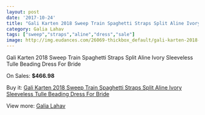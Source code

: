```yaml
---
layout: post
date: '2017-10-24'
title: "Gali Karten 2018 Sweep Train Spaghetti Straps Split Aline Ivory Sleeveless Tulle Beading Dress For Bride"
category: Galia Lahav
tags: ["sweep","straps","aline","dress","sale"]
image: http://img.eudances.com/26069-thickbox_default/gali-karten-2018-sweep-train-spaghetti-straps-split-aline-ivory-sleeveless-tulle-beading-dress-for-bride.jpg
---
```

Gali Karten 2018 Sweep Train Spaghetti Straps Split Aline Ivory Sleeveless Tulle Beading Dress For Bride

On Sales: **$466.98**
<a href="https://www.eudances.com/en/galia-lahav/8748-gali-karten-2018-sweep-train-spaghetti-straps-split-aline-ivory-sleeveless-tulle-beading-dress-for-bride.html"><amp-img layout="responsive" width="600" height="600" src="//img.eudances.com/26069-thickbox_default/gali-karten-2018-sweep-train-spaghetti-straps-split-aline-ivory-sleeveless-tulle-beading-dress-for-bride.jpg" alt="Gali Karten 2018 Sweep Train Spaghetti Straps Split Aline Ivory Sleeveless Tulle Beading Dress For Bride 0" /></a>
<a href="https://www.eudances.com/en/galia-lahav/8748-gali-karten-2018-sweep-train-spaghetti-straps-split-aline-ivory-sleeveless-tulle-beading-dress-for-bride.html"><amp-img layout="responsive" width="600" height="600" src="//img.eudances.com/26074-thickbox_default/gali-karten-2018-sweep-train-spaghetti-straps-split-aline-ivory-sleeveless-tulle-beading-dress-for-bride.jpg" alt="Gali Karten 2018 Sweep Train Spaghetti Straps Split Aline Ivory Sleeveless Tulle Beading Dress For Bride 1" /></a>
<a href="https://www.eudances.com/en/galia-lahav/8748-gali-karten-2018-sweep-train-spaghetti-straps-split-aline-ivory-sleeveless-tulle-beading-dress-for-bride.html"><amp-img layout="responsive" width="600" height="600" src="//img.eudances.com/26073-thickbox_default/gali-karten-2018-sweep-train-spaghetti-straps-split-aline-ivory-sleeveless-tulle-beading-dress-for-bride.jpg" alt="Gali Karten 2018 Sweep Train Spaghetti Straps Split Aline Ivory Sleeveless Tulle Beading Dress For Bride 2" /></a>
<a href="https://www.eudances.com/en/galia-lahav/8748-gali-karten-2018-sweep-train-spaghetti-straps-split-aline-ivory-sleeveless-tulle-beading-dress-for-bride.html"><amp-img layout="responsive" width="600" height="600" src="//img.eudances.com/26072-thickbox_default/gali-karten-2018-sweep-train-spaghetti-straps-split-aline-ivory-sleeveless-tulle-beading-dress-for-bride.jpg" alt="Gali Karten 2018 Sweep Train Spaghetti Straps Split Aline Ivory Sleeveless Tulle Beading Dress For Bride 3" /></a>
<a href="https://www.eudances.com/en/galia-lahav/8748-gali-karten-2018-sweep-train-spaghetti-straps-split-aline-ivory-sleeveless-tulle-beading-dress-for-bride.html"><amp-img layout="responsive" width="600" height="600" src="//img.eudances.com/26071-thickbox_default/gali-karten-2018-sweep-train-spaghetti-straps-split-aline-ivory-sleeveless-tulle-beading-dress-for-bride.jpg" alt="Gali Karten 2018 Sweep Train Spaghetti Straps Split Aline Ivory Sleeveless Tulle Beading Dress For Bride 4" /></a>
<a href="https://www.eudances.com/en/galia-lahav/8748-gali-karten-2018-sweep-train-spaghetti-straps-split-aline-ivory-sleeveless-tulle-beading-dress-for-bride.html"><amp-img layout="responsive" width="600" height="600" src="//img.eudances.com/26070-thickbox_default/gali-karten-2018-sweep-train-spaghetti-straps-split-aline-ivory-sleeveless-tulle-beading-dress-for-bride.jpg" alt="Gali Karten 2018 Sweep Train Spaghetti Straps Split Aline Ivory Sleeveless Tulle Beading Dress For Bride 5" /></a>

Buy it: [Gali Karten 2018 Sweep Train Spaghetti Straps Split Aline Ivory Sleeveless Tulle Beading Dress For Bride](https://www.eudances.com/en/galia-lahav/8748-gali-karten-2018-sweep-train-spaghetti-straps-split-aline-ivory-sleeveless-tulle-beading-dress-for-bride.html "Gali Karten 2018 Sweep Train Spaghetti Straps Split Aline Ivory Sleeveless Tulle Beading Dress For Bride")

View more: [Galia Lahav](https://www.eudances.com/en/119-galia-lahav "Galia Lahav")